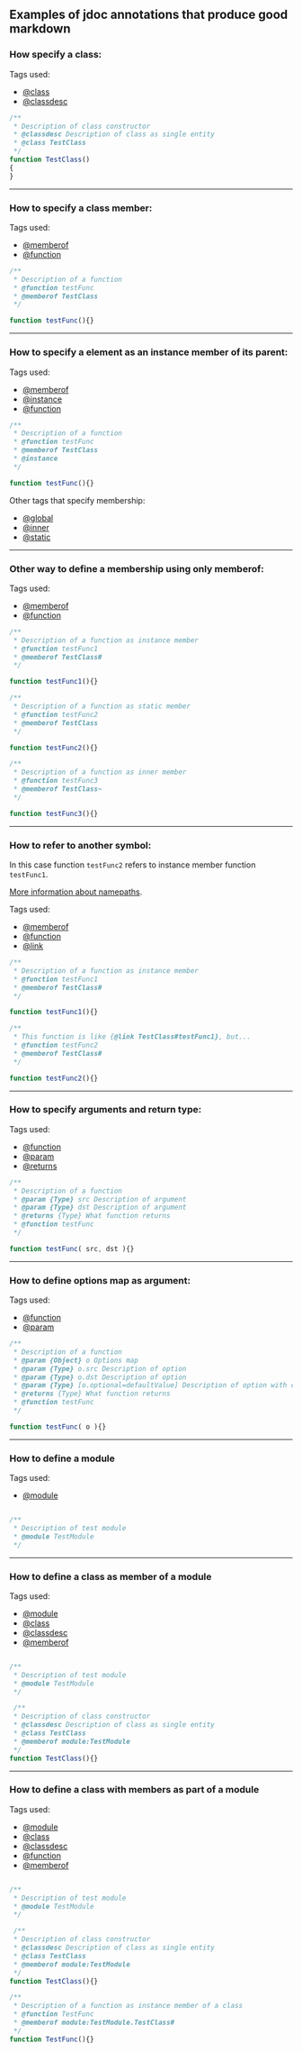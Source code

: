 ## Examples of jdoc annotations that produce good markdown

### How specify a class:

Tags used:

* [@class](http://usejsdoc.org/tags-class.html)
* [@classdesc](http://usejsdoc.org/tags-classdesc.html)

``` javascript
/**
 * Description of class constructor
 * @classdesc Description of class as single entity
 * @class TestClass
 */
function TestClass()
{
}
```

---

### How to specify a class member:

Tags used:

* [@memberof](http://usejsdoc.org/tags-memberof.html)
* [@function](http://usejsdoc.org/tags-function.html)

``` javascript
/**
 * Description of a function
 * @function testFunc
 * @memberof TestClass
 */

function testFunc(){}
```

---

### How to specify a element as an instance member of its parent:

Tags used:

* [@memberof](http://usejsdoc.org/tags-memberof.html)
* [@instance](http://usejsdoc.org/tags-instance.html)
* [@function](http://usejsdoc.org/tags-function.html)

``` javascript
/**
 * Description of a function
 * @function testFunc
 * @memberof TestClass
 * @instance
 */

function testFunc(){}
```

Other tags that specify membership:
* [@global](http://usejsdoc.org/tags-global.html)
* [@inner](http://usejsdoc.org/tags-inner.html)
* [@static](http://usejsdoc.org/tags-static.html)

---

### Other way to define a membership using only memberof:

Tags used:

* [@memberof](http://usejsdoc.org/tags-memberof.html)
* [@function](http://usejsdoc.org/tags-function.html)

``` javascript
/**
 * Description of a function as instance member
 * @function testFunc1
 * @memberof TestClass#
 */

function testFunc1(){}

```

``` javascript
/**
 * Description of a function as static member
 * @function testFunc2
 * @memberof TestClass
 */

function testFunc2(){}
```

``` javascript
/**
 * Description of a function as inner member
 * @function testFunc3
 * @memberof TestClass~
 */

function testFunc3(){}
```

---

### How to refer to another symbol:

In this case function `testFunc2` refers to instance member function `testFunc1`.

[More information about namepaths](http://usejsdoc.org/about-namepaths.html).

Tags used:

* [@memberof](http://usejsdoc.org/tags-memberof.html)
* [@function](http://usejsdoc.org/tags-function.html)
* [@link](http://usejsdoc.org/tags-link.html)

``` javascript
/**
 * Description of a function as instance member
 * @function testFunc1
 * @memberof TestClass#
 */

function testFunc1(){}

/**
 * This function is like {@link TestClass#testFunc1}, but...
 * @function testFunc2
 * @memberof TestClass#
 */

function testFunc2(){}
```

---

### How to specify arguments and return type:

Tags used:

* [@function](http://usejsdoc.org/tags-function.html)
* [@param](http://usejsdoc.org/tags-param.html)
* [@returns](http://usejsdoc.org/tags-returns.html)

``` javascript
/**
 * Description of a function
 * @param {Type} src Description of argument
 * @param {Type} dst Description of argument
 * @returns {Type} What function returns
 * @function testFunc
 */

function testFunc( src, dst ){}

```

---

### How to define options map as argument:

Tags used:

* [@function](http://usejsdoc.org/tags-function.html)
* [@param](http://usejsdoc.org/tags-param.html)

``` javascript
/**
 * Description of a function
 * @param {Object} o Options map
 * @param {Type} o.src Description of option
 * @param {Type} o.dst Description of option
 * @param {Type} [o.optional=defaultValue] Description of option with default value
 * @returns {Type} What function returns
 * @function testFunc
 */

function testFunc( o ){}

```

---

### How to define a module

Tags used:

* [@module](http://usejsdoc.org/tags-module.html)

``` javascript

/**
 * Description of test module
 * @module TestModule
 */

```

---

### How to define a class as member of a module

Tags used:

* [@module](http://usejsdoc.org/tags-module.html)
* [@class](http://usejsdoc.org/tags-class.html)
* [@classdesc](http://usejsdoc.org/tags-classdesc.html)
* [@memberof](http://usejsdoc.org/tags-memberof.html)

``` javascript

/**
 * Description of test module
 * @module TestModule
 */

 /**
 * Description of class constructor
 * @classdesc Description of class as single entity
 * @class TestClass
 * @memberof module:TestModule
 */
function TestClass(){}

```

---

### How to define a class with members as part of a module

Tags used:

* [@module](http://usejsdoc.org/tags-module.html)
* [@class](http://usejsdoc.org/tags-class.html)
* [@classdesc](http://usejsdoc.org/tags-classdesc.html)
* [@function](http://usejsdoc.org/tags-classdesc.html)
* [@memberof](http://usejsdoc.org/tags-memberof.html)

``` javascript

/**
 * Description of test module
 * @module TestModule
 */

 /**
 * Description of class constructor
 * @classdesc Description of class as single entity
 * @class TestClass
 * @memberof module:TestModule
 */
function TestClass(){}

/**
 * Description of a function as instance member of a class
 * @function TestFunc
 * @memberof module:TestModule.TestClass#
 */
function TestFunc(){}

```

